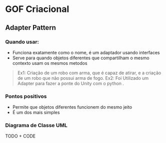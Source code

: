# GOF Criacional

## Adapter Pattern

### Quando usar:

- Funciona exatamente como o nome, é um adaptador usando interfaces
- Serve para quando objetos diferentes que compartilham o mesmo contexto usam os mesmos metodos

> Ex1: Criação de um robo com arma, que é capaz de atirar, e a criação de um robo que não possui arma de fogo.
> Ex2: Foi Utilizado um Adapter para fazer a ponte do Unity com o python .

### Pontos positivos
- Permite que objetos diferentes funcionem do mesmo jeito
- É um dos mais simples

### Diagrama de Classe UML
 TODO  + CODE 
